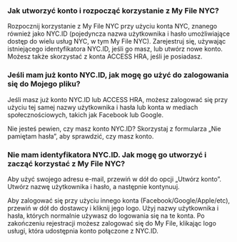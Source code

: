 ### Jak utworzyć konto i rozpocząć korzystanie z My File NYC?

Rozpocznij korzystanie z My File NYC przy użyciu konta NYC, znanego również jako NYC.ID (pojedyncza nazwa użytkownika i hasło umożliwiające dostęp do wielu usług NYC, w tym My File NYC). Zarejestruj się, używając istniejącego identyfikatora NYC.ID, jeśli go masz, lub utwórz nowe konto. Możesz także skorzystać z konta ACCESS HRA, jeśli je posiadasz.
 
### Jeśli mam już konto NYC.ID, jak mogę go użyć do zalogowania się do Mojego pliku?
 
Jeśli masz już konto NYC.ID lub ACCESS HRA, możesz zalogować się przy użyciu tej samej nazwy użytkownika i hasła lub konta w mediach społecznościowych, takich jak Facebook lub Google.

Nie jesteś pewien, czy masz konto NYC.ID? Skorzystaj z formularza „Nie pamiętam hasła”, aby sprawdzić, czy masz konto.
 
### Nie mam identyfikatora NYC.ID. Jak mogę go utworzyć i zacząć korzystać z My File NYC?
 
Aby użyć swojego adresu e-mail, przewiń w dół do opcji „Utwórz konto”. Utwórz nazwę użytkownika i hasło, a następnie kontynuuj.
 
Aby zalogować się przy użyciu innego konta (Facebook/Google/Apple/etc), przewiń w dół do dostawcy i kliknij jego logo. Użyj nazwy użytkownika i hasła, których normalnie używasz do logowania się na te konta. Po zakończeniu rejestracji możesz zalogować się do My File, klikając logo usługi, która udostępnia konto połączone z NYC.ID.